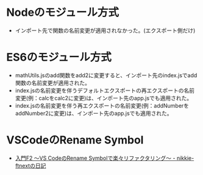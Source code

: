 # Nodeのモジュール方式
* インポート先で関数の名前変更が適用されなかった。(エクスポート側だけ)

# ES6のモジュール方式
* mathUtils.jsのadd関数をadd2に変更すると、インポート先のindex.jsでadd関数の名前変更が適用された。
* index.jsの名前変更を伴うデフォルトエクスポートの再エクスポートの名前変更(例：calcをcalc2に変更)は、インポート先のapp.jsでも適用された。
* index.jsの名前変更を伴う再エクスポートの名前変更(例：addNumberをaddNumber2に変更)は、インポート先のapp.jsでも適用された。

# VSCodeのRename Symbol
* [入門F2 〜VS CodeのRename Symbolで楽々リファクタリング〜 \- nikkie\-ftnextの日記](https://nikkie-ftnext.hatenablog.com/entry/vscode-f2-easy-refactoring)